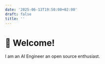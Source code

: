 ```yaml
---
date: '2025-06-13T19:50:00+02:00'
draft: false
title: ''
---
```



# 👋 Welcome!

I am an AI Engineer an open source enthusiast.
